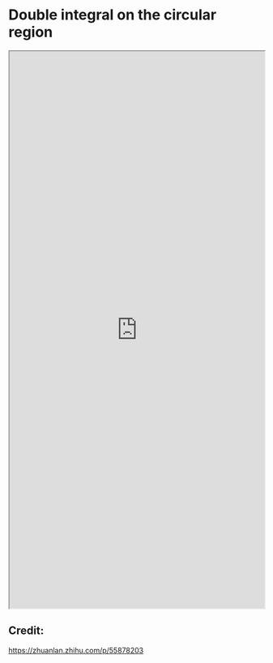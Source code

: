 # Double integral on the circular region

<!--more-->

<iframe src="https://linn-guo.github.io/pdf/Double_Integral_In_Polar_Coords_1.pdf" height="1100px" width="100%"></iframe>

## Credit:
https://zhuanlan.zhihu.com/p/55878203

